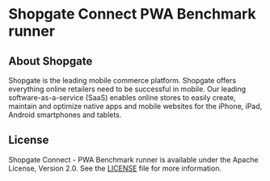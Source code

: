 # Shopgate Connect PWA Benchmark runner

## About Shopgate
Shopgate is the leading mobile commerce platform.
Shopgate offers everything online retailers need to be successful in mobile. Our leading
software-as-a-service (SaaS) enables online stores to easily create, maintain and optimize native
apps and mobile websites for the iPhone, iPad, Android smartphones and tablets.

## License
Shopgate Connect - PWA Benchmark runner is available under the Apache License, Version 2.0.
See the [LICENSE](./LICENSE) file for more information.
